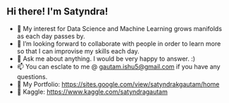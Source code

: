 ## Hi there! I'm Satyndra!

- 🌱 My interest for Data Science and Machine Learning grows manifolds as each day passes by.
- 🤔 I’m looking forward to collaborate with people in order to learn more so that I can improvise my skills each day. 
- 💬 Ask me about anything. I would be very happy to answer. :)
- 📫 You can esclate to me @ gautam.ishu5@gmail.com if you have any questions.
- 🔎 My Portfolio: https://sites.google.com/view/satyndrakgautam/home
- 🔎 Kaggle: https://www.kaggle.com/satyndragautam


